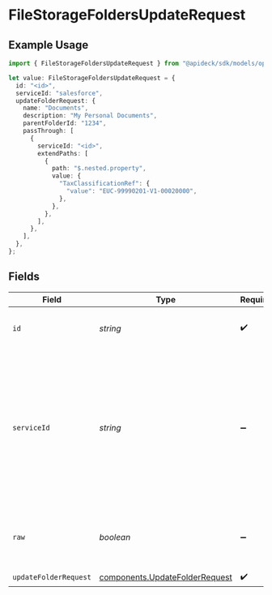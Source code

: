 # FileStorageFoldersUpdateRequest

## Example Usage

```typescript
import { FileStorageFoldersUpdateRequest } from "@apideck/sdk/models/operations";

let value: FileStorageFoldersUpdateRequest = {
  id: "<id>",
  serviceId: "salesforce",
  updateFolderRequest: {
    name: "Documents",
    description: "My Personal Documents",
    parentFolderId: "1234",
    passThrough: [
      {
        serviceId: "<id>",
        extendPaths: [
          {
            path: "$.nested.property",
            value: {
              "TaxClassificationRef": {
                "value": "EUC-99990201-V1-00020000",
              },
            },
          },
        ],
      },
    ],
  },
};
```

## Fields

| Field                                                                                                                                         | Type                                                                                                                                          | Required                                                                                                                                      | Description                                                                                                                                   | Example                                                                                                                                       |
| --------------------------------------------------------------------------------------------------------------------------------------------- | --------------------------------------------------------------------------------------------------------------------------------------------- | --------------------------------------------------------------------------------------------------------------------------------------------- | --------------------------------------------------------------------------------------------------------------------------------------------- | --------------------------------------------------------------------------------------------------------------------------------------------- |
| `id`                                                                                                                                          | *string*                                                                                                                                      | :heavy_check_mark:                                                                                                                            | ID of the record you are acting upon.                                                                                                         |                                                                                                                                               |
| `serviceId`                                                                                                                                   | *string*                                                                                                                                      | :heavy_minus_sign:                                                                                                                            | Provide the service id you want to call (e.g., pipedrive). Only needed when a consumer has activated multiple integrations for a Unified API. | salesforce                                                                                                                                    |
| `raw`                                                                                                                                         | *boolean*                                                                                                                                     | :heavy_minus_sign:                                                                                                                            | Include raw response. Mostly used for debugging purposes                                                                                      |                                                                                                                                               |
| `updateFolderRequest`                                                                                                                         | [components.UpdateFolderRequest](../../models/components/updatefolderrequest.md)                                                              | :heavy_check_mark:                                                                                                                            | N/A                                                                                                                                           |                                                                                                                                               |